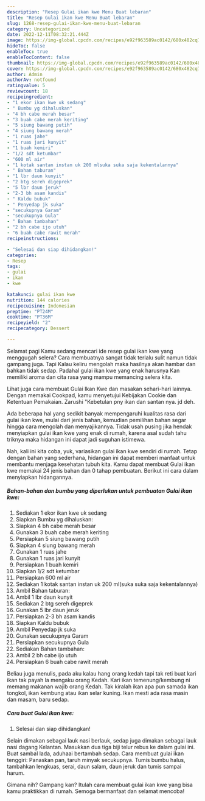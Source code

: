 ```yaml
---
description: "Resep Gulai ikan kwe Menu Buat lebaran"
title: "Resep Gulai ikan kwe Menu Buat lebaran"
slug: 1268-resep-gulai-ikan-kwe-menu-buat-lebaran
category: Uncategorized
date: 2022-12-11T08:32:21.444Z
image: https://img-global.cpcdn.com/recipes/e92f963589ac0142/680x482cq70/gulai-ikan-kwe-foto-resep-utama.jpg
hideToc: false
enableToc: true
enableTocContent: false
thumbnail: https://img-global.cpcdn.com/recipes/e92f963589ac0142/680x482cq70/gulai-ikan-kwe-foto-resep-utama.jpg
cover: https://img-global.cpcdn.com/recipes/e92f963589ac0142/680x482cq70/gulai-ikan-kwe-foto-resep-utama.jpg
author: Admin
authorAv: notfound
ratingvalue: 5
reviewcount: 18
recipeingredient:
- "1 ekor ikan kwe uk sedang"
- " Bumbu yg dihaluskan"
- "4 bh cabe merah besar"
- "3 buah cabe merah keriting"
- "5 siung bawang putih"
- "4 siung bawang merah"
- "1 ruas jahe"
- "1 ruas jari kunyit"
- "1 buah kemiri"
- "1/2 sdt ketumbar"
- "600 ml air"
- "1 kotak santan instan uk 200 mlsuka suka saja kekentalannya"
- " Bahan taburan"
- "1 lbr daun kunyit"
- "2 btg sereh digeprek"
- "5 lbr daun jeruk"
- "2-3 bh asam kandis"
- " Kaldu bubuk"
- " Penyedap jk suka"
- "secukupnya Garam"
- "secukupnya Gula"
- " Bahan tambahan"
- "2 bh cabe ijo utuh"
- "6 buah cabe rawit merah"
recipeinstructions:

- "Selesai dan siap dihidangkan!"
categories:
- Resep
tags:
- gulai
- ikan
- kwe

katakunci: gulai ikan kwe 
nutrition: 144 calories
recipecuisine: Indonesian
preptime: "PT24M"
cooktime: "PT36M"
recipeyield: "2"
recipecategory: Dessert

---
```



Selamat pagi Kamu sedang mencari ide resep gulai ikan kwe yang menggugah selera? Cara membuatnya sangat tidak terlalu sulit namun tidak gampang juga. Tapi Kalau keliru mengolah maka hasilnya akan hambar dan bahkan tidak sedap. Padahal gulai ikan kwe yang enak harusnya Kan memiliki aroma dan cita rasa yang mampu memancing selera kita.


Lihat juga cara membuat Gulai Ikan Kwe dan masakan sehari-hari lainnya. Dengan memakai Cookpad, kamu menyetujui Kebijakan Cookie dan Ketentuan Pemakaian. Zarushi &#34;Kebetulan pny ikan dan santan nya. jd deh.

Ada beberapa hal yang sedikit banyak mempengaruhi kualitas rasa dari gulai ikan kwe, mulai dari jenis bahan, kemudian pemilihan bahan segar hingga cara mengolah dan menyajikannya. Tidak usah pusing jika hendak menyiapkan gulai ikan kwe yang enak di rumah, karena asal sudah tahu triknya maka hidangan ini dapat jadi suguhan istimewa.


Nah, kali ini kita coba, yuk, variasikan gulai ikan kwe sendiri di rumah. Tetap dengan bahan yang sederhana, hidangan ini dapat memberi manfaat untuk membantu menjaga kesehatan tubuh kita. Kamu dapat membuat Gulai ikan kwe memakai 24 jenis bahan dan 0 tahap pembuatan. Berikut ini cara dalam menyiapkan hidangannya.

<!--inarticleads1-->

##### Bahan-bahan dan bumbu yang diperlukan untuk pembuatan Gulai ikan kwe:

1. Sediakan 1 ekor ikan kwe uk sedang
1. Siapkan  Bumbu yg dihaluskan:
1. Siapkan 4 bh cabe merah besar
1. Gunakan 3 buah cabe merah keriting
1. Persiapkan 5 siung bawang putih
1. Siapkan 4 siung bawang merah
1. Gunakan 1 ruas jahe
1. Gunakan 1 ruas jari kunyit
1. Persiapkan 1 buah kemiri
1. Siapkan 1/2 sdt ketumbar
1. Persiapkan 600 ml air
1. Sediakan 1 kotak santan instan uk 200 ml(suka suka saja kekentalannya)
1. Ambil  Bahan taburan:
1. Ambil 1 lbr daun kunyit
1. Sediakan 2 btg sereh digeprek
1. Gunakan 5 lbr daun jeruk
1. Persiapkan 2-3 bh asam kandis
1. Siapkan  Kaldu bubuk
1. Ambil  Penyedap jk suka
1. Gunakan secukupnya Garam
1. Persiapkan secukupnya Gula
1. Sediakan  Bahan tambahan:
1. Ambil 2 bh cabe ijo utuh
1. Persiapkan 6 buah cabe rawit merah


Beliau juga menulis, pada aku kalau hang orang kedah tapi tak reti buat kari ikan tak payah la mengaku orang Kedah. Kari ikan temenung/kembung ni memang makanan wajib orang Kedah. Tak kiralah ikan apa pun samada ikan tongkol, ikan kembung atau ikan selar kuning. Ikan mesti ada rasa masin dan masam, baru sedap. 

<!--inarticleads2-->

##### Cara buat Gulai ikan kwe:


1. Selesai dan siap dihidangkan!

Selain dimakan sebagai lauk nasi berlauk, sedap juga dimakan sebagai lauk nasi dagang Kelantan. Masukkan dua tiga biji telur rebus ke dalam gulai ini. Buat sambal lada, aduhaai bertambah sedap. Cara membuat gulai ikan tenggiri: Panaskan pan, taruh minyak secukupnya. Tumis bumbu halus, tambahkan lengkuas, serai, daun salam, daun jeruk dan tumis sampai harum. 

Gimana nih? Gampang kan? Itulah cara membuat gulai ikan kwe yang bisa kamu praktikkan di rumah. Semoga bermanfaat dan selamat mencoba!
